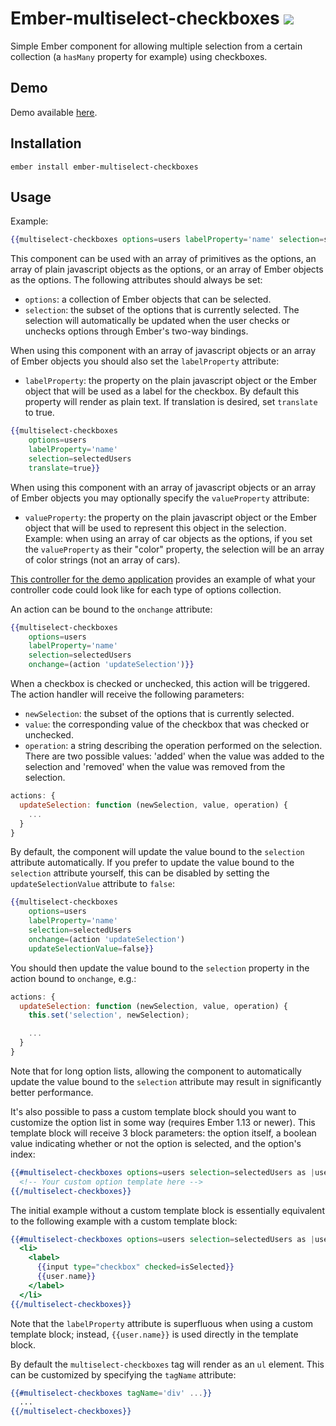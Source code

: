 # Ember-multiselect-checkboxes [![](https://travis-ci.org/RSSchermer/ember-multiselect-checkboxes.svg?branch=master)](https://travis-ci.org/RSSchermer/ember-multiselect-checkboxes)

Simple Ember component for allowing multiple selection from a certain collection (a `hasMany` property for example)
using checkboxes.

## Demo
Demo available [here](https://rsschermer.github.io/ember-multiselect-checkboxes/).

## Installation

`ember install ember-multiselect-checkboxes`

## Usage

Example:

``` handlebars
{{multiselect-checkboxes options=users labelProperty='name' selection=selectedUsers}}
```

This component can be used with an array of primitives as the options, an array of plain javascript objects as the
options, or an array of Ember objects as the options. The following attributes should always be set:

* `options`: a collection of Ember objects that can be selected.
* `selection`: the subset of the options that is currently selected. The selection will automatically be updated when
  the user checks or unchecks options through Ember's two-way bindings.

When using this component with an array of javascript objects or an array of Ember objects you should also set the
`labelProperty` attribute:

* `labelProperty`: the property on the plain javascript object or the Ember object that will be used as a label for the
  checkbox.  By default this property will render as plain text.  If translation is desired, set `translate` to true.

```handlebars
{{multiselect-checkboxes
    options=users
    labelProperty='name'
    selection=selectedUsers
    translate=true}}
```

When using this component with an array of javascript objects or an array of Ember objects you may optionally specify
the `valueProperty` attribute:

* `valueProperty`: the property on the plain javascript object or the Ember object that will be used to represent this
  object in the selection. Example: when using an array of car objects as the options, if you set the `valueProperty`
  as their "color" property, the selection will be an array of color strings (not an array of cars).

[This controller for the demo application](https://github.com/RSSchermer/ember-multiselect-checkboxes/blob/gh-pages/demo-app/app/controllers/application.js)
provides an example of what your controller code could look like for each type of options collection.

An action can be bound to the `onchange` attribute:

```handlebars
{{multiselect-checkboxes
    options=users
    labelProperty='name'
    selection=selectedUsers
    onchange=(action 'updateSelection')}}
```

When a checkbox is checked or unchecked, this action will be triggered. The action handler will receive the following
parameters:

* `newSelection`: the subset of the options that is currently selected.
* `value`: the corresponding value of the checkbox that was checked or unchecked.
* `operation`: a string describing the operation performed on the selection. There are two possible values: 'added' when
  the value was added to the selection and 'removed' when the value was removed from the selection.

```js
actions: {
  updateSelection: function (newSelection, value, operation) {
    ...
  }
}
```

By default, the component will update the value bound to the `selection` attribute automatically. If you prefer to
update the value bound to the `selection` attribute yourself, this can be disabled by setting the `updateSelectionValue`
attribute to `false`:

```handlebars
{{multiselect-checkboxes
    options=users
    labelProperty='name'
    selection=selectedUsers
    onchange=(action 'updateSelection')
    updateSelectionValue=false}}
```

You should then update the value bound to the `selection` property in the action bound to `onchange`, e.g.:

```js
actions: {
  updateSelection: function (newSelection, value, operation) {
    this.set('selection', newSelection);

    ...
  }
}
```

Note that for long option lists, allowing the component to automatically update the value bound to the `selection`
attribute may result in significantly better performance.

It's also possible to pass a custom template block should you want to customize the option list in some way (requires
Ember 1.13 or newer). This template block will receive 3 block parameters: the option itself, a boolean value indicating
whether or not the option is selected, and the option's index:

```handlebars
{{#multiselect-checkboxes options=users selection=selectedUsers as |user isSelected index|}}
  <!-- Your custom option template here -->
{{/multiselect-checkboxes}}
```

The initial example without a custom template block is essentially equivalent to the following example with a custom
template block:

```handlebars
{{#multiselect-checkboxes options=users selection=selectedUsers as |user isSelected|}}
  <li>
    <label>
      {{input type="checkbox" checked=isSelected}}
      {{user.name}}
    </label>
  </li>
{{/multiselect-checkboxes}}
```

Note that the `labelProperty` attribute is superfluous when using a custom template block; instead, `{{user.name}}` is
used directly in the template block.

By default the `multiselect-checkboxes` tag will render as an `ul` element. This can be customized by specifying the
`tagName` attribute:

```handlebars
{{#multiselect-checkboxes tagName='div' ...}}
  ...
{{/multiselect-checkboxes}}
```
